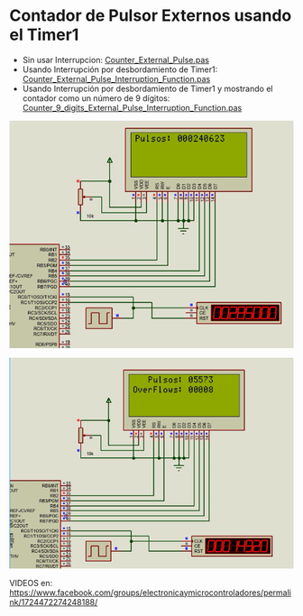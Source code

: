 # Contador de Pulsor Externos usando el Timer1

- Sin usar Interrupcion: [Counter_External_Pulse.pas](https://github.com/AguHDz/PicPas-Librerias_y_Programas/blob/master/Counter_External_Pulse/Counter_External_Pulse.pas)
- Usando Interrupción por desbordamiento de Timer1: [Counter_External_Pulse_Interruption_Function.pas](https://github.com/AguHDz/PicPas-Librerias_y_Programas/blob/master/Counter_External_Pulse/Counter_External_Pulse_Interruption_Function.pas)
- Usando Interrupción por desbordamiento de Timer1 y mostrando el contador como un número de 9 dígitos: [Counter_9_digits_External_Pulse_Interruption_Function.pas](https://github.com/AguHDz/PicPas-Librerias_y_Programas/blob/master/Counter_External_Pulse/Counter_9_digits_External_Pulse_Interruption_Function.pas)

![Counter_9_digits_External_Pulse_Interruption_Function.pas](https://raw.githubusercontent.com/AguHDz/PicPas-Librerias_y_Programas/master/Counter_External_Pulse/Counter_9_digits_External_Pulse_Interruption_Function.png)

![Counter_External_Pulse.pas](https://raw.githubusercontent.com/AguHDz/PicPas-Librerias_y_Programas/master/Counter_External_Pulse/Counter_External_Pulse.png)

VIDEOS en: https://www.facebook.com/groups/electronicaymicrocontroladores/permalink/1724472274248188/
